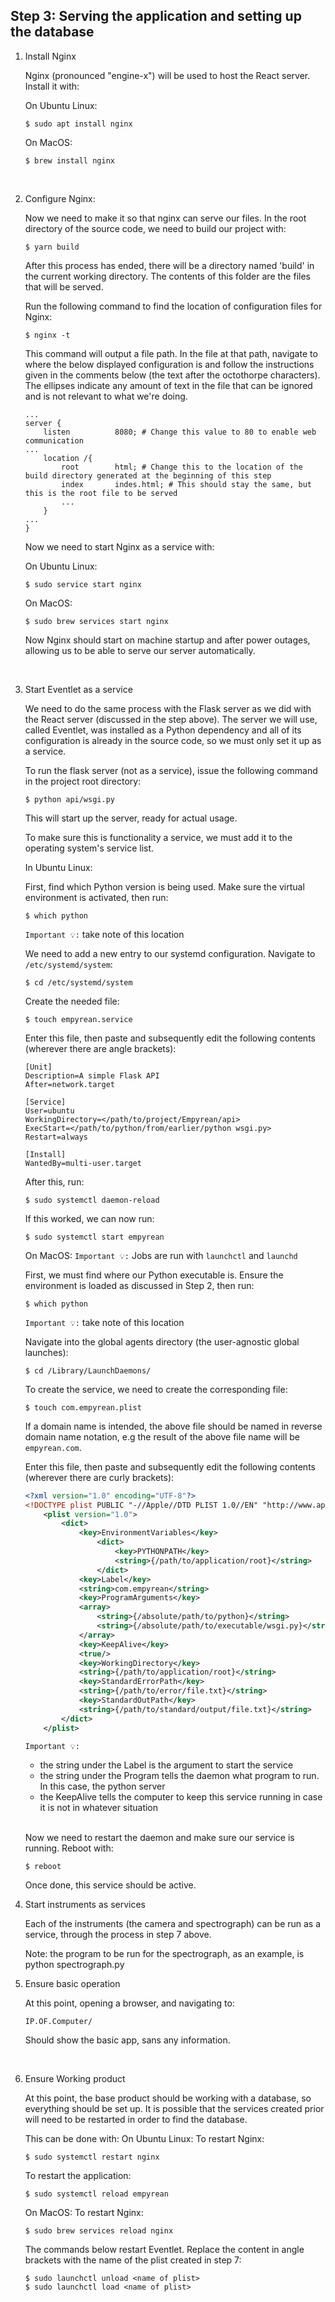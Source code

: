 ## Step 3: Serving the application and setting up the database

1. Install Nginx

   Nginx (pronounced "engine-x") will be used to host the React server. Install it with:

   On Ubuntu Linux:
   ```console
   $ sudo apt install nginx
   ```

   On MacOS:
   ```console
   $ brew install nginx
   ```

   <br>

2. Configure Nginx:

    Now we need to make it so that nginx can serve our files. In the root directory of the source code, we need to build our project with:

    ```console
    $ yarn build
    ```

    After this process has ended, there will be a directory named 'build' in the current working directory. The contents of this folder are the files that will be served.

    Run the following command to find the location of configuration files for Nginx:

    ```console
    $ nginx -t
    ```

    This command will output a file path. In the file at that path, navigate to where the below displayed configuration is and follow the instructions given in the comments below (the text after the octothorpe characters). The ellipses indicate any amount of text in the file that can be ignored and is not relevant to what we're doing.

    ```
    ...
    server {
        listen          8080; # Change this value to 80 to enable web communication
    ...
        location /{
            root        html; # Change this to the location of the build directory generated at the beginning of this step
            index       indes.html; # This should stay the same, but this is the root file to be served
            ...
        }
    ...
    }
    ```

    Now we need to start Nginx as a service with:

    On Ubuntu Linux:

    ```console
    $ sudo service start nginx
    ```

    On MacOS:
    ```console
    $ sudo brew services start nginx
    ```

    Now Nginx should start on machine startup and after power outages, allowing us to be able to serve our server automatically.

   <br>

3. Start Eventlet as a service

    We need to do the same process with the Flask server as we did with the React server (discussed in the step above).
    The server we will use, called Eventlet, was installed as a Python dependency and all of its configuration is already in the source code, so we must only set it up as a service.

    To run the flask server (not as a service), issue the following command in the project root directory:

    ```console
    $ python api/wsgi.py
    ```

    This will start up the server, ready for actual usage.

    To make sure this is functionality a service, we must add it to the operating system's service list.

    In Ubuntu Linux:

    First, find which Python version is being used. Make sure the virtual environment is activated, then run:
    ```console
    $ which python
    ```

    `Important 💡:` take note of this location

    We need to add a new entry to our systemd configuration. Navigate to `/etc/systemd/system`:

    ```console
    $ cd /etc/systemd/system
    ```
    Create the needed file:
    ```console
    $ touch empyrean.service
    ```

    Enter this file, then paste and subsequently edit the following contents (wherever there are angle brackets):
    ```
    [Unit]
    Description=A simple Flask API
    After=network.target

    [Service]
    User=ubuntu
    WorkingDirectory=</path/to/project/Empyrean/api>
    ExecStart=</path/to/python/from/earlier/python wsgi.py>
    Restart=always

    [Install]
    WantedBy=multi-user.target
    ```

    After this, run:
    ```console
    $ sudo systemctl daemon-reload
    ```

    If this worked, we can now run:
    ```console
    $ sudo systemctl start empyrean
    ```

    On MacOS:
    `Important 💡:` Jobs are run with `launchctl` and `launchd`

    First, we must find where our Python executable is. Ensure the environment is loaded as discussed in Step 2, then run:
    ```console
    $ which python
    ```

    `Important 💡:` take note of this location

    Navigate into the global agents directory (the user-agnostic global launches):
    ```console
    $ cd /Library/LaunchDaemons/
    ```

    To create the service, we need to create the corresponding file:
    ```console
    $ touch com.empyrean.plist
    ```

    If a domain name is intended, the above file should be named in reverse domain name notation, e.g the result of the above file name will be `empyrean.com`.

    Enter this file, then paste and subsequently edit the following contents (wherever there are curly brackets):
    ```xml
    <?xml version="1.0" encoding="UTF-8"?>
    <!DOCTYPE plist PUBLIC "-//Apple//DTD PLIST 1.0//EN" "http://www.apple.com/DTDs/PropertyList-1.0.dtd">
        <plist version="1.0">
            <dict>
                <key>EnvironmentVariables</key>
                    <dict>
                        <key>PYTHONPATH</key>
                        <string>{/path/to/application/root}</string>
                    </dict>
                <key>Label</key>
                <string>com.empyrean</string>
                <key>ProgramArguments</key>
                <array>
                    <string>{/absolute/path/to/python}</string>
                    <string>{/absolute/path/to/executable/wsgi.py}</string>
                </array>
                <key>KeepAlive</key>
                <true/>
                <key>WorkingDirectory</key>
                <string>{/path/to/application/root}</string>
                <key>StandardErrorPath</key>
                <string>{/path/to/error/file.txt}</string>
                <key>StandardOutPath</key>
                <string>{/path/to/standard/output/file.txt}</string>
            </dict>
        </plist>
    ```

    `Important 💡:`
    - the string under the Label <key> is the argument to start the service
    - the string under the Program <key> tells the daemon what program to run. In this case, the python server
    - the KeepAlive <key> tells the computer to keep this service running in case it is not in whatever situation

    <br>

    Now we need to restart the daemon and make sure our service is running. Reboot with:
    ```console
    $ reboot
    ```
    Once done, this service should be active.

4. Start instruments as services

   Each of the instruments (the camera and spectrograph) can be run as a service, through the process in step 7 above.

   Note: the program to be run for the spectrograph, as an example, is python spectrograph.py

5. Ensure basic operation

    At this point, opening a browser, and navigating to:
    ```
    IP.OF.Computer/
    ```

    Should show the basic app, sans any information.

   <br>

6. Ensure Working product

    At this point, the base product should be working with a database, so everything should be set up.
    It is possible that the services created prior will need to be restarted in order to find the database.

    This can be done with:
    On Ubuntu Linux:
    To restart Nginx:

    ```console
    $ sudo systemctl restart nginx
    ```

    To restart the application:
    ```console
    $ sudo systemctl reload empyrean
    ```

    On MacOS:
    To restart Nginx:
    ```console
    $ sudo brew services reload nginx
    ```

    The commands below restart Eventlet. Replace the content in angle brackets with the name of the plist created in step 7:

    ```console
    $ sudo launchctl unload <name of plist>
    $ sudo launchctl load <name of plist>
    ```
